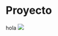 # Proyecto
hola
![](https://github.com/Integradora-bis/Proyecto/blob/master/Untitled%20Diagram.png?raw=true)
